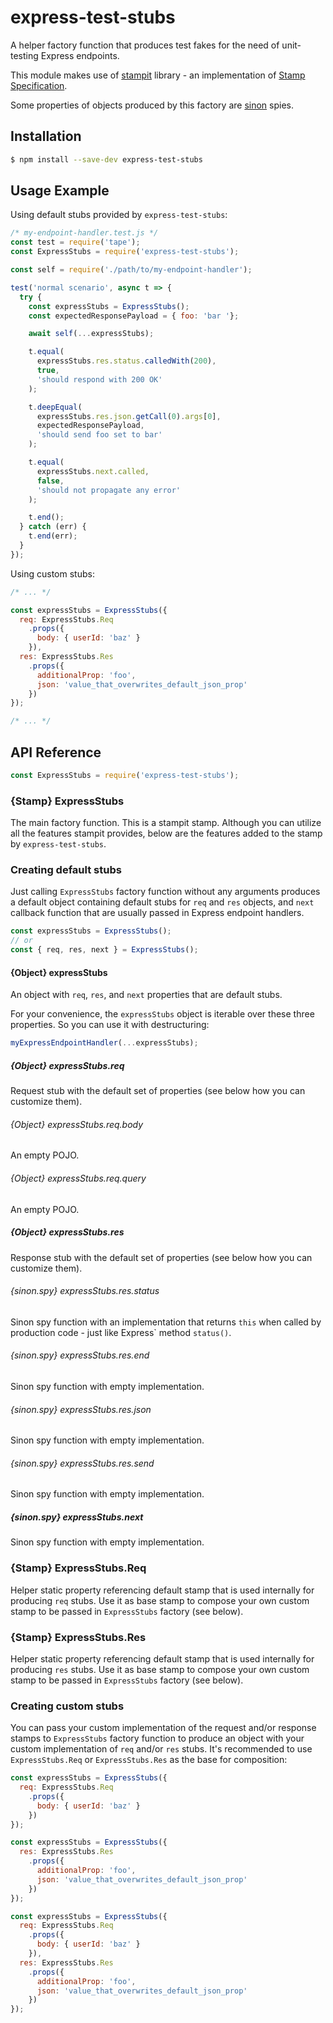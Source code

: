 # express-test-stubs

A helper factory function that produces test fakes for the need of unit-testing Express endpoints.

This module makes use of [stampit](https://github.com/stampit-org/stampit) library - an implementation of [Stamp Specification](https://github.com/stampit-org/stamp-specification).

Some properties of objects produced by this factory are [sinon](http://sinonjs.org) spies.


## Installation

```bash
$ npm install --save-dev express-test-stubs
```


## Usage Example

Using default stubs provided by `express-test-stubs`:

```js
/* my-endpoint-handler.test.js */
const test = require('tape');
const ExpressStubs = require('express-test-stubs');

const self = require('./path/to/my-endpoint-handler');

test('normal scenario', async t => {
  try {
    const expressStubs = ExpressStubs();
    const expectedResponsePayload = { foo: 'bar '};

    await self(...expressStubs);

    t.equal(
      expressStubs.res.status.calledWith(200),
      true,
      'should respond with 200 OK'
    );

    t.deepEqual(
      expressStubs.res.json.getCall(0).args[0],
      expectedResponsePayload,
      'should send foo set to bar'
    );

    t.equal(
      expressStubs.next.called,
      false,
      'should not propagate any error'
    );

    t.end();
  } catch (err) {
    t.end(err);
  }
});
```

Using custom stubs:

```js
/* ... */

const expressStubs = ExpressStubs({
  req: ExpressStubs.Req
    .props({
      body: { userId: 'baz' }
    }),
  res: ExpressStubs.Res
    .props({
      additionalProp: 'foo',
      json: 'value_that_overwrites_default_json_prop'
    })
});

/* ... */
```


## API Reference

```js
const ExpressStubs = require('express-test-stubs');
```

### {Stamp} ExpressStubs

The main factory function. This is a stampit stamp. Although you can utilize all the features stampit provides, below are the features added to the stamp by `express-test-stubs`.

### Creating default stubs

Just calling `ExpressStubs` factory function without any arguments produces a default object containing default stubs for `req` and `res` objects, and `next` callback function that are usually passed in Express endpoint handlers.

```js
const expressStubs = ExpressStubs();
// or
const { req, res, next } = ExpressStubs();
```

#### {Object} expressStubs

An object with `req`, `res`, and `next` properties that are default stubs.

For your convenience, the `expressStubs` object is iterable over these three properties. So you can use it with destructuring:

```js
myExpressEndpointHandler(...expressStubs);
```


##### {Object} expressStubs.req

Request stub with the default set of properties (see below how you can customize them).

###### {Object} expressStubs.req.body

An empty POJO.

###### {Object} expressStubs.req.query

An empty POJO.



##### {Object} expressStubs.res

Response stub with the default set of properties (see below how you can customize them).

###### {sinon.spy} expressStubs.res.status

Sinon spy function with an implementation that returns `this` when called by production code - just like Express\` method `status()`.

###### {sinon.spy} expressStubs.res.end

Sinon spy function with empty implementation.

###### {sinon.spy} expressStubs.res.json

Sinon spy function with empty implementation.

###### {sinon.spy} expressStubs.res.send

Sinon spy function with empty implementation.



##### {sinon.spy} expressStubs.next

Sinon spy function with empty implementation.


### {Stamp} ExpressStubs.Req

Helper static property referencing default stamp that is used internally for producing `req` stubs. Use it as base stamp to compose your own custom stamp to be passed in `ExpressStubs` factory (see below).

### {Stamp} ExpressStubs.Res

Helper static property referencing default stamp that is used internally for producing `res` stubs. Use it as base stamp to compose your own custom stamp to be passed in `ExpressStubs` factory (see below).


### Creating custom stubs

You can pass your custom implementation of the request and/or response stamps to `ExpressStubs` factory function to produce an object with your custom implementation of `req` and/or `res` stubs. It's recommended to use `ExpressStubs.Req` or `ExpressStubs.Res` as the base for composition:

```js
const expressStubs = ExpressStubs({
  req: ExpressStubs.Req
    .props({
      body: { userId: 'baz' }
    })
});
```

```js
const expressStubs = ExpressStubs({
  res: ExpressStubs.Res
    .props({
      additionalProp: 'foo',
      json: 'value_that_overwrites_default_json_prop'
    })
});
```

```js
const expressStubs = ExpressStubs({
  req: ExpressStubs.Req
    .props({
      body: { userId: 'baz' }
    }),
  res: ExpressStubs.Res
    .props({
      additionalProp: 'foo',
      json: 'value_that_overwrites_default_json_prop'
    })
});

